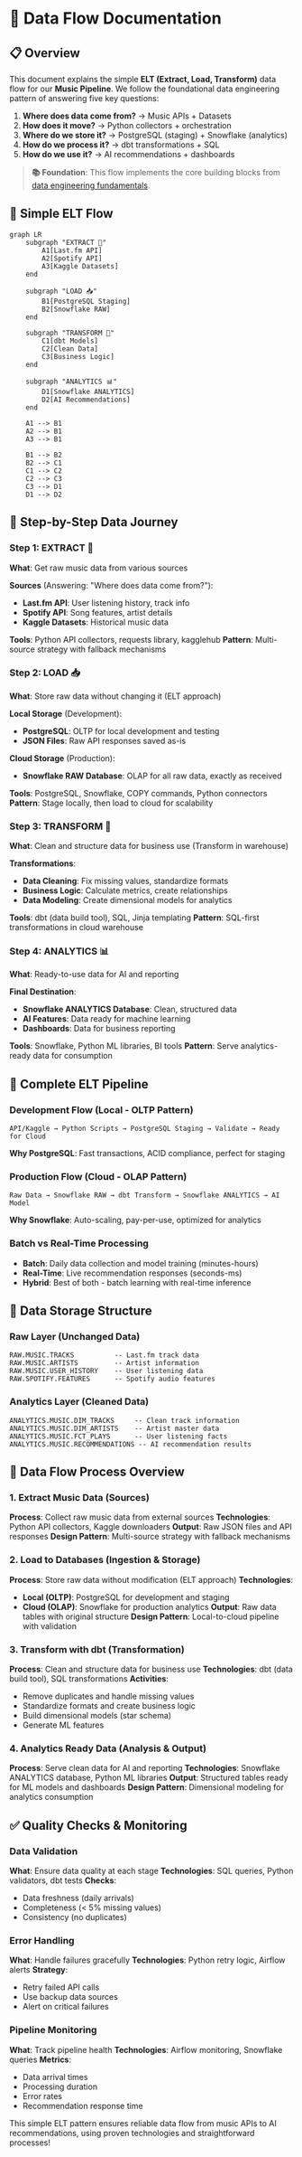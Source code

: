 # 🔄 Data Flow Documentation

## 📋 Overview

This document explains the simple **ELT (Extract, Load, Transform)** data flow for our **Music Pipeline**. We follow the foundational data engineering pattern of answering five key questions:

1. **Where does data come from?** → Music APIs + Datasets
2. **How does it move?** → Python collectors + orchestration
3. **Where do we store it?** → PostgreSQL (staging) + Snowflake (analytics)
4. **How do we process it?** → dbt transformations + SQL
5. **How do we use it?** → AI recommendations + dashboards

> **📚 Foundation**: This flow implements the core building blocks from [data engineering fundamentals](data-engineering-fundamentals.md).

## 🌊 Simple ELT Flow

```mermaid
graph LR
    subgraph "EXTRACT 📡"
        A1[Last.fm API]
        A2[Spotify API]
        A3[Kaggle Datasets]
    end
    
    subgraph "LOAD 📥"
        B1[PostgreSQL Staging]
        B2[Snowflake RAW]
    end
    
    subgraph "TRANSFORM 🔧"
        C1[dbt Models]
        C2[Clean Data]
        C3[Business Logic]
    end
    
    subgraph "ANALYTICS 📊"
        D1[Snowflake ANALYTICS]
        D2[AI Recommendations]
    end
    
    A1 --> B1
    A2 --> B1
    A3 --> B1
    
    B1 --> B2
    B2 --> C1
    C1 --> C2
    C2 --> C3
    C3 --> D1
    D1 --> D2
```

## 🎯 Step-by-Step Data Journey

### Step 1: EXTRACT 📡
**What**: Get raw music data from various sources

**Sources** (Answering: "Where does data come from?"):
- **Last.fm API**: User listening history, track info
- **Spotify API**: Song features, artist details  
- **Kaggle Datasets**: Historical music data

**Tools**: Python API collectors, requests library, kagglehub
**Pattern**: Multi-source strategy with fallback mechanisms

### Step 2: LOAD 📥
**What**: Store raw data without changing it (ELT approach)

**Local Storage** (Development):
- **PostgreSQL**: OLTP for local development and testing
- **JSON Files**: Raw API responses saved as-is

**Cloud Storage** (Production):
- **Snowflake RAW Database**: OLAP for all raw data, exactly as received

**Tools**: PostgreSQL, Snowflake, COPY commands, Python connectors
**Pattern**: Stage locally, then load to cloud for scalability

### Step 3: TRANSFORM 🔧
**What**: Clean and structure data for business use (Transform in warehouse)

**Transformations**:
- **Data Cleaning**: Fix missing values, standardize formats
- **Business Logic**: Calculate metrics, create relationships
- **Data Modeling**: Create dimensional models for analytics

**Tools**: dbt (data build tool), SQL, Jinja templating
**Pattern**: SQL-first transformations in cloud warehouse

### Step 4: ANALYTICS 📊
**What**: Ready-to-use data for AI and reporting

**Final Destination**:
- **Snowflake ANALYTICS Database**: Clean, structured data
- **AI Features**: Data ready for machine learning
- **Dashboards**: Data for business reporting

**Tools**: Snowflake, Python ML libraries, BI tools
**Pattern**: Serve analytics-ready data for consumption

## 🔄 Complete ELT Pipeline

### Development Flow (Local - OLTP Pattern)
```
API/Kaggle → Python Scripts → PostgreSQL Staging → Validate → Ready for Cloud
```
**Why PostgreSQL**: Fast transactions, ACID compliance, perfect for staging

### Production Flow (Cloud - OLAP Pattern)
```
Raw Data → Snowflake RAW → dbt Transform → Snowflake ANALYTICS → AI Model
```
**Why Snowflake**: Auto-scaling, pay-per-use, optimized for analytics

### Batch vs Real-Time Processing
- **Batch**: Daily data collection and model training (minutes-hours)
- **Real-Time**: Live recommendation responses (seconds-ms)
- **Hybrid**: Best of both - batch learning with real-time inference

## 📁 Data Storage Structure

### Raw Layer (Unchanged Data)
```
RAW.MUSIC.TRACKS          -- Last.fm track data
RAW.MUSIC.ARTISTS         -- Artist information  
RAW.MUSIC.USER_HISTORY    -- User listening data
RAW.SPOTIFY.FEATURES      -- Spotify audio features
```

### Analytics Layer (Cleaned Data)
```
ANALYTICS.MUSIC.DIM_TRACKS     -- Clean track information
ANALYTICS.MUSIC.DIM_ARTISTS    -- Artist master data
ANALYTICS.MUSIC.FCT_PLAYS      -- User listening facts
ANALYTICS.MUSIC.RECOMMENDATIONS -- AI recommendation results
```

## 🔄 Data Flow Process Overview

### 1. Extract Music Data (Sources)
**Process**: Collect raw music data from external sources
**Technologies**: Python API collectors, Kaggle downloaders
**Output**: Raw JSON files and API responses
**Design Pattern**: Multi-source strategy with fallback mechanisms

### 2. Load to Databases (Ingestion & Storage)
**Process**: Store raw data without modification (ELT approach)
**Technologies**: 
- **Local (OLTP)**: PostgreSQL for development and staging
- **Cloud (OLAP)**: Snowflake for production analytics
**Output**: Raw data tables with original structure
**Design Pattern**: Local-to-cloud pipeline with validation

### 3. Transform with dbt (Transformation)
**Process**: Clean and structure data for business use
**Technologies**: dbt (data build tool), SQL transformations
**Activities**: 
- Remove duplicates and handle missing values
- Standardize formats and create business logic
- Build dimensional models (star schema)
- Generate ML features

### 4. Analytics Ready Data (Analysis & Output)
**Process**: Serve clean data for AI and reporting
**Technologies**: Snowflake ANALYTICS database, Python ML libraries
**Output**: Structured tables ready for ML models and dashboards
**Design Pattern**: Dimensional modeling for analytics consumption

## ✅ Quality Checks & Monitoring

### Data Validation
**What**: Ensure data quality at each stage
**Technologies**: SQL queries, Python validators, dbt tests
**Checks**: 
- Data freshness (daily arrivals)
- Completeness (< 5% missing values)
- Consistency (no duplicates)

### Error Handling
**What**: Handle failures gracefully
**Technologies**: Python retry logic, Airflow alerts
**Strategy**: 
- Retry failed API calls
- Use backup data sources
- Alert on critical failures

### Pipeline Monitoring
**What**: Track pipeline health
**Technologies**: Airflow monitoring, Snowflake queries
**Metrics**: 
- Data arrival times
- Processing duration
- Error rates
- Recommendation response time



This simple ELT pattern ensures reliable data flow from music APIs to AI recommendations, using proven technologies and straightforward processes!